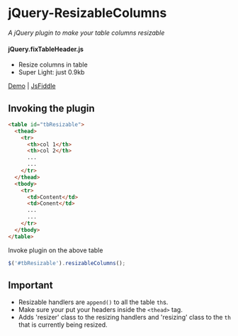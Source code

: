 # jQuery-ResizableColumns
_A jQuery plugin to make your table columns resizable_

#### jQuery.fixTableHeader.js
* Resize columns in table
* Super Light: just 0.9kb

[Demo](https://jo-geek.github.io/jQuery-ResizableColumns/demo/index.html) | [JsFiddle](https://jsfiddle.net/jo_Geek/y1qa7hbr/)

  
## Invoking the plugin
```html
<table id="tbResizable">
  <thead>
    <tr>
      <th>col 1</th>
      <th>col 2</th>
      ...
      ...
    </tr>
  </thead>
  <tbody>
    <tr>
      <td>Content</td>
      <td>Conent</td>
      ...
      ...
    </tr>
  </tbody>
</table>
```
Invoke plugin on the above table
```javascript
$('#tbResizable').resizableColumns();
```

## Important
- Resizable handlers are `append()` to all the table `th`s.
- Make sure your put your headers inside the `<thead>` tag.
- Adds 'resizer' class to the resizing handlers and 'resizing' class to the `th` that is currently being resized.
